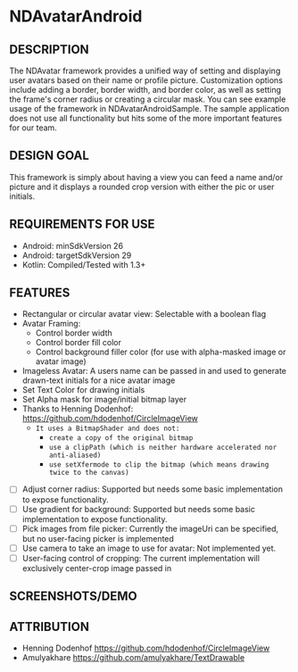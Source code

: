 # NDAvatarAndroid

## DESCRIPTION

The NDAvatar framework provides a unified way of setting and displaying user avatars based on their name or profile picture. Customization options include adding a border, border width, and border color, as well as setting the frame's corner radius or creating a circular mask. You can see example usage of the framework in NDAvatarAndroidSample. The sample application does not use all functionality but hits some of the more important features for our team.

## DESIGN GOAL

This framework is simply about having a view you can feed a name and/or picture and it displays a rounded crop version with either the pic or user initials.

## REQUIREMENTS FOR USE
- Android: minSdkVersion 26
- Android: targetSdkVersion 29
- Kotlin: Compiled/Tested with 1.3+

## FEATURES

- Rectangular or circular avatar view: Selectable with a boolean flag
- Avatar Framing:
  - Control border width
  - Control border fill color
  - Control background filler color (for use with alpha-masked image or avatar image)
- Imageless Avatar: A users name can be passed in and used to generate drawn-text initials for a nice avatar image
- Set Text Color for drawing initials
- Set Alpha mask for image/initial bitmap layer
- Thanks to Henning Dodenhof: https://github.com/hdodenhof/CircleImageView
  - `It uses a BitmapShader and does not:`
    - `create a copy of the original bitmap`
    - `use a clipPath (which is neither hardware accelerated nor anti-aliased)`
    - `use setXfermode to clip the bitmap (which means drawing twice to the canvas)`
- [ ] Adjust corner radius: Supported but needs some basic implementation to expose functionality.
- [ ] Use gradient for background: Supported but needs some basic implementation to expose functionality.
- [ ] Pick images from file picker: Currently the imageUri can be specified, but no user-facing picker is implemented
- [ ] Use camera to take an image to use for avatar: Not implemented yet.
- [ ] User-facing control of cropping: The current implementation will exclusively center-crop image passed in

## SCREENSHOTS/DEMO



## ATTRIBUTION

- Henning Dodenhof https://github.com/hdodenhof/CircleImageView
- Amulyakhare https://github.com/amulyakhare/TextDrawable
